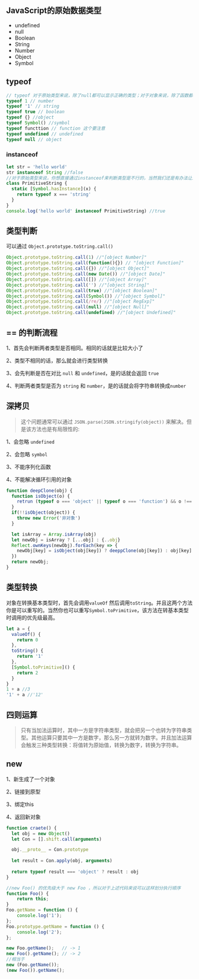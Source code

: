 ## JavaScript的原始数据类型
* undefined
* null
* Boolean
* String
* Number
* Object
* Symbol
## typeof
```js
// typeof 对于原始类型来说，除了null都可以显示正确的类型；对于对象来说，除了函数都会显示object，所以说typeof并不能准确判断变量到底是什么
typeof 1 // number
typeof '1' // string
typeof true // boolean
typeof {} //object
typeof Symbol() //symbol
typeof functtion // function 这个要注意
typeof undefined // undefined
typeof null // object
```
### instanceof
```js
let str = 'hello world'
str instanceof String //false 
//对于原始类型来说，你想直接通过instanceof来判断类型是不行的，当然我们还是有办法让instanceof来判断原始类型
class PrimitiveString {
  static [Symbol.hasInstance](x) {
    return typeof x === 'string'
  }
}
console.log('hello world' instanceof PrimitiveString) //true
```
## 类型判断
可以通过 `Object.prototype.toString.call()`
```js
Object.prototype.toString.call(1) //"[object Number]"
Object.prototype.toString.call(function(){}) // "[object Function]"
Object.prototype.toString.call({}) //"[object Object]"
Object.prototype.toString.call(new Date()) //"[object Date]"
Object.prototype.toString.call([]) //"[object Array]"
Object.prototype.toString.call('') //"[object String]"
Object.prototype.toString.call(true) //"[object Boolean]"
Object.prototype.toString.call(Symbol()) //"[object Symbol]"
Object.prototype.toString.call(/re/) //"[object RegExp]"
Object.prototype.toString.call(null) //"[object Null]"
Object.prototype.toString.call(undefined) //"[object Undefined]"
```
## == 的判断流程
 1、首先会判断两者类型是否相同。相同的话就是比较大小了
 
 2、类型不相同的话，那么就会进行类型转换

 3、会先判断是否在对比 `null` 和 `undefined`，是的话就会返回 `true`

 4、判断两者类型是否为 `string` 和 `number`，是的话就会将字符串转换成`number`

## 深拷贝
>这个问题通常可以通过 `JSON.parse(JSON.stringify(object))` 来解决。但是该方法也是有局限性的:

1、会忽略 `undefined`

2、会忽略 `symbol`

3、不能序列化函数

4、不能解决循环引用的对象
```js
function deepClone(obj) {
  function isObject(o) {
    retrun (typeof o === 'object' || typeof o === 'function') && o !== null
  }
  if(!!isObject(object)) {
    throw new Error('非对象')
  }

  let isArray = Array.isArray(obj)
  let newObj = isArray ? [...obj] : {..obj}
  Reflect.ownKeys(newObj).forEach(key => {
    newObj[key] = isObject(obj[key]) ? deeppClone(obj[key]) : obj[key]
  })
  return newObj;
}
```
## 类型转换
对象在转换基本类型时，首先会调用`valueOf` 然后调用`toString`。并且这两个方法你是可以重写的。当然你也可以重写`Symbol.toPrimitive`，该方法在转基本类型时调用的优先级最高。
```js
let a = {
  valueOf() {
    return 0
  },
  toString() {
    return '1'
  },
  [Symbol.toPrimitive]() {
    return 2
  }
}
1 + a //3
'1' + a //'12'
``` 
## 四则运算
>只有当加法运算时，其中一方是字符串类型，就会把另一个也转为字符串类型。其他运算只要其中一方是数字，那么另一方就转为数字。并且加法运算会触发三种类型转换：将值转为原始值，转换为数字，转换为字符串。

## new
1、新生成了一个对象

2、链接到原型

3、绑定this

4、返回新对象
```js
function craete() {
  let obj = new Object()
  let Con = [].shift.call(arguments)

  obj.__proto__ = Con.prototype
  
  let result = Con.apply(obj, arguments)
  
  return typeof result === 'object' ? result : obj
}
```
```js
//new Foo() 的优先级大于 new Foo ，所以对于上述代码来说可以这样划分执行顺序
function Foo() {
    return this;
}
Foo.getName = function () {
    console.log('1');
};
Foo.prototype.getName = function () {
    console.log('2');
};

new Foo.getName();   // -> 1
new Foo().getName(); // -> 2
//相当于
new (Foo.getName());
(new Foo()).getName();
```

